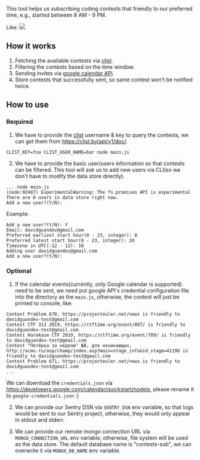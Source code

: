This tool helps us subscribing coding contests that friendly to our preferred time, e.g., started between 8 AM - 9 PM.

Like:
![](https://user-images.githubusercontent.com/10692276/57193666-095c0280-6f81-11e9-8112-53b85682925d.png)

## How it works

1. Fetching the available contests via [clist](https://clist.by/).
1. Filtering the contests based on the time window.
1. Sending invites via [google calendar API](https://developers.google.com/calendar/).
1. Store contests that successfully sent, so same contest won't be notified twice.

## How to use

### Required

1. We have to provide the [clist](https://clist.by/) username & key to query the contests, we can get them from https://clist.by/api/v1/doc/.

```
CLIST_KEY=foo CLIST_USER_NAME=bar node main.js
```

2. We have to provide the basic user/users information so that contests can be filtered. This tool will ask us to add new users via CLI(so we don't have to modify the data store directly).

```
... node main.js
(node:92487) ExperimentalWarning: The fs.promises API is experimental
There are 0 users in data store right now.
Add a new user?(Y/N):
```

Example:

```
Add a new user?(Y/N): Y
Email: davidguandev@gmail.com
Preferred earliest start hour(0 - 23, integer): 8
Preferred latest start hour(0 - 23, integer): 20
Timezone in UTC(-12 - 12): 10
Adding user davidguandev@gmail.com
Add a new user?(Y/N):
```

### Optional

1. If the calendar events(currently, only Google calendar is supported) need to be sent, we need put google API's credential configuration file into the directory as the `main.js`, otherwise, the contest will just be printed to console, like:

```
Contest Problem 670, https://projecteuler.net/news is friendly to davidguandev-test@gmail.com
Contest CTF 313 2019, https://ctftime.org/event/807/ is friendly to davidguandev-test@gmail.com
Contest Harekaze CTF 2019, https://ctftime.org/event/789/ is friendly to davidguandev-test@gmail.com
Contest "Пятёрка за неделю" №B, для начинающих, http://acmu.ru/asp/champ/index.asp?main=stage_info&id_stage=41196 is friendly to davidguandev-test@gmail.com
Contest Problem 671, https://projecteuler.net/news is friendly to davidguandev-test@gmail.com
...
```

We can download the `credentials.json` via https://developers.google.com/calendar/quickstart/nodejs, please rename it to `google-credentials.json` :)

2. We can provide our Sentry DSN via `SENTRY_DSN` env variable, so that logs would be sent to our Sentry project, otherwise, they would only appear in stdout and stderr.

3. We can provide our remote mongo connection URL via `MONGO_CONNECTION_URL` env variable, otherwise, file system will be used as the data store. The default database name is "contests-sub", we can overwrite it via `MONGO_DB_NAME` env variable.
